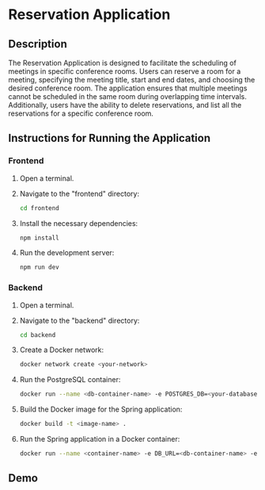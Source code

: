# Reservation Application

## Description

The Reservation Application is designed to facilitate the scheduling of meetings in specific conference rooms. Users can reserve a room for a meeting, specifying the meeting title, start and end dates, and choosing the desired conference room. The application ensures that multiple meetings cannot be scheduled in the same room during overlapping time intervals. Additionally, users have the ability to delete reservations, and list all the reservations for a specific conference room.

## Instructions for Running the Application

### Frontend

1. Open a terminal.
2. Navigate to the "frontend" directory:

   ```bash
   cd frontend
   ```

3. Install the necessary dependencies:

   ```bash
   npm install
   ```

4. Run the development server:

   ```bash
   npm run dev
   ```

### Backend

1. Open a terminal.
2. Navigate to the "backend" directory:

   ```bash
   cd backend
   ```

3. Create a Docker network:

   ```bash
   docker network create <your-network>
   ```

4. Run the PostgreSQL container:

   ```bash
   docker run --name <db-container-name> -e POSTGRES_DB=<your-database> -e POSTGRES_USER=<your-user> -e POSTGRES_PASSWORD=<your-password> -p 5432:5432 --network <your-network> -d postgres:latest
   ```

5. Build the Docker image for the Spring application:

   ```bash
   docker build -t <image-name> .
   ```

6. Run the Spring application in a Docker container:

   ```bash
   docker run --name <container-name> -e DB_URL=<db-container-name> -e DB_PORT=5432 -e DB_NAME=<your-database> -e DB_USERNAME=<your-user> -e DB_PASSWORD=<your-password> -p 8081:8081 --network <your-network> <image-name>
   ```

## Demo
